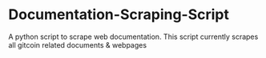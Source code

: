 # Documentation-Scraping-Script
A python script to scrape web documentation. This script currently scrapes all gitcoin related documents & webpages
